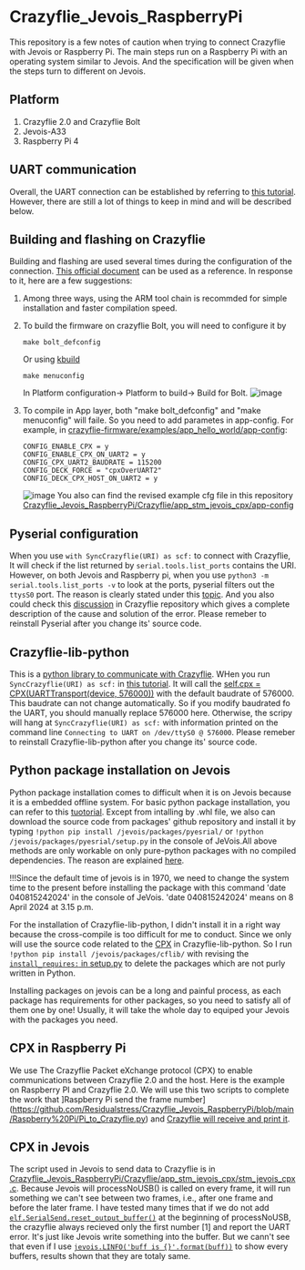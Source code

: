 # Crazyflie_Jevois_RaspberryPi
This repository is a few notes of caution when trying to connect Crazyflie with Jevois or Raspberry Pi. The main steps run on a Raspberry Pi with an operating system similar to Jevois. And the specification will be given when the steps turn to different on Jevois. 

## Platform
1. Crazyflie 2.0 and Crazyflie Bolt
2. Jevois-A33
3. Raspberry Pi 4

## UART communication
Overall, the UART connection can be established by referring to [this tutorial](https://www.bitcraze.io/documentation/repository/crazyflie-lib-python/master/development/uart_communication/). However, there are still a lot of things to keep in mind and will be described below.

## Building and flashing on Crazyflie
Building and flashing are used several times during the configuration of the connection. [This official document](https://www.bitcraze.io/documentation/repository/crazyflie-firmware/master/building-and-flashing/build/) can be used as a reference. In response to it, here are a few suggestions:
1. Among three ways, using the ARM tool chain is recommded for simple installation and faster compilation speed.
2. To build the firmware on crazyflie Bolt, you will need to configure it by
   ```
   make bolt_defconfig
   ```
   Or using [kbuild](https://www.bitcraze.io/documentation/repository/crazyflie-firmware/master/development/kbuild/)
   ```
   make menuconfig
   ```
   In Platform configuration-> Platform to build-> Build for Bolt.
   ![image](https://github.com/Residualstress/Crazyflie_Jevois_RaspberryPi/assets/92587824/c101d6d3-043b-45fe-adae-166baeb29a78)

4. To compile in App layer, both "make bolt_defconfig" and "make menuconfig" will faile. So you need to add parametes in app-config. For example, in [crazyflie-firmware/examples/app_hello_world/app-config](https://github.com/bitcraze/crazyflie-firmware/blob/master/examples/app_hello_world/app-config):
   ```
   CONFIG_ENABLE_CPX = y
   CONFIG_ENABLE_CPX_ON_UART2 = y
   CONFIG_CPX_UART2_BAUDRATE = 115200
   CONFIG_DECK_FORCE = "cpxOverUART2"
   CONFIG_DECK_CPX_HOST_ON_UART2 = y
   ```
   ![image](https://github.com/Residualstress/Crazyflie_Jevois_RaspberryPi/assets/92587824/cdfe669e-0270-43c7-9034-1bfdc7f128c0)
   You also can find the revised example cfg file in this repository [Crazyflie_Jevois_RaspberryPi/Crazyflie/app_stm_jevois_cpx/app-config](https://github.com/Residualstress/Crazyflie_Jevois_RaspberryPi/blob/main/Crazyflie/app_stm_jevois_cpx/app-config)
## Pyserial configuration
When you use `with SyncCrazyflie(URI) as scf:` to connect with Crazyflie, It will check if the list returned by `serial.tools.list_ports` contains the URI. However, on both Jevois and Raspberry pi, when you use `python3 -m serial.tools.list_ports -v` to look at the ports, pyserial filters out the `ttysS0` port. The reason is clearly stated under this [topic](https://github.com/pyserial/pyserial/issues/489). And you also could check this [discussion](https://github.com/orgs/bitcraze/discussions/1224) in Crazyflie repository which gives a complete description of the cause and solution of the error. Please remeber to reinstall Pyserial after you change its' source code.

##  Crazyflie-lib-python
This is a [python library to communicate with Crazyflie](https://github.com/bitcraze/crazyflie-lib-python). WHen you run `SyncCrazyflie(URI) as scf:` in [this tutorial](https://www.bitcraze.io/documentation/repository/crazyflie-lib-python/master/development/uart_communication/). It will call the [self.cpx = CPX(UARTTransport(device, 576000))](https://github.com/bitcraze/crazyflie-lib-python/blob/a77b4023867c27d814c6820373ec2a7d158a2ef5/cflib/crtp/serialdriver.py#L94) with the default baudrate of 576000. This baudrate can not change automatically. So if you modify baudrated fo the UART, you should manually replace 576000 here. Otherwise, the scripy will hang at  `SyncCrazyflie(URI) as scf:` with information printed on the command line `Connecting to UART on /dev/ttyS0 @ 576000`. Please remeber to reinstall Crazyflie-lib-python after you change its' source code.

## Python package installation on Jevois
Python package installation comes to difficult when it is on Jevois because it is a embedded offline system. For basic python package installation, you can refer to this [tuotorial](http://jevois.org/doc/Change113log.html). Except from intalling by .whl file, we also can download the source code from packages' github repository and install it by typing `!python pip install /jevois/packages/pyesrial/` or `!python /jevois/packages/pyesrial/setup.py` in the console of JeVois.All above methods are only workable on only pure-python packages with no compiled dependencies. The reason are explained [here](http://jevois.org/qa/index.php?qa=2202&qa_1=can-other-python-libraries-be-installed-on-the-jevois). 

!!!Since the default time of jevois is in 1970, we need to change the system time to the present before installing the package with this command 'date 040815242024' in the console of JeVois. 'date 040815242024' means on 8 April 2024 at 3.15 p.m.

For the installation of Crazyflie-lib-python, I didn't install it in a right way because the cross-compile is too difficult for me to conduct. Since we only will use the source code related to the [CPX](https://github.com/bitcraze/crazyflie-lib-python/tree/master/cflib/cpx) in Crazyflie-lib-python. So I run `!python pip install /jevois/packages/cflib/` with revising the [`install_requires:` in setup.py](https://github.com/bitcraze/crazyflie-lib-python/blob/a77b4023867c27d814c6820373ec2a7d158a2ef5/setup.py#L39) to delete the packages which are not purly written in Python.  

Installing packages on jevois can be a long and painful process, as each package has requirements for other packages, so you need to satisfy all of them one by one! Usually, it will take the whole day to equiped your Jevois with the packages you need. 

## CPX in Raspberry Pi
We use The Crazyflie Packet eXchange protocol (CPX) to enable communications between Crazyflie 2.0 and the host. Here is the example on Raspberry PI and Crazyflie 2.0. We will use this two scripts to complete the work that ]Raspberry Pi send the frame number](https://github.com/Residualstress/Crazyflie_Jevois_RaspberryPi/blob/main/Raspberry%20Pi/Pi_to_Crazyflie.py) and [Crazyflie will receive and print it](https://github.com/Residualstress/Crazyflie_Jevois_RaspberryPi/blob/main/Crazyflie/app_stm_jevois_cpx/stm_jevois_cpx.c).

## CPX in Jevois
The script used in Jevois to send data to Crazyflie is in [Crazyflie_Jevois_RaspberryPi/Crazyflie/app_stm_jevois_cpx/stm_jevois_cpx.c](https://github.com/Residualstress/Crazyflie_Jevois_RaspberryPi/blob/main/Crazyflie/app_stm_jevois_cpx/stm_jevois_cpx.c). Because Jevois will processNoUSB() is called on every frame, it will run something we can't see between two frames, i.e., after one frame and before the later frame. I have tested many times that if we do not add [`elf.SerialSend.reset_output_buffer()`](https://github.com/Residualstress/Crazyflie_Jevois_RaspberryPi/blob/ed8307df3d564f15fc908739c47cf7a9afac05d3/JeVois/PythonTest.py#L47C10-L47C46) at the beginning of processNoUSB, the crazyflie always recieved only the first number [1] and report the UART error. It's just like Jevois write something into the buffer. But we cann't see that even if I use [`jevois.LINFO('buff is {}'.format(buff))`](https://github.com/Residualstress/Crazyflie_Jevois_RaspberryPi/blob/ed8307df3d564f15fc908739c47cf7a9afac05d3/JeVois/PythonTest.py#L60C9-L60C48) to show every buffers, results shown that they are totaly same.
